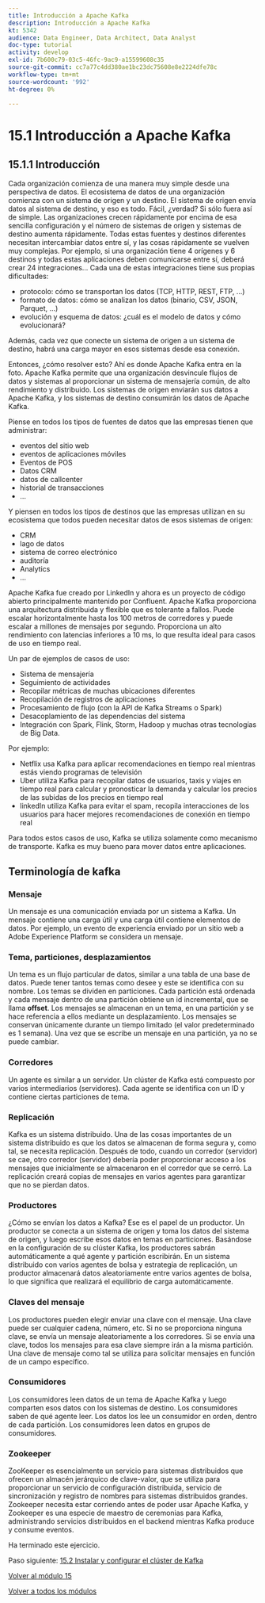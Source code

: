 ```yaml
---
title: Introducción a Apache Kafka
description: Introducción a Apache Kafka
kt: 5342
audience: Data Engineer, Data Architect, Data Analyst
doc-type: tutorial
activity: develop
exl-id: 7b600c79-03c5-46fc-9ac9-a15599608c35
source-git-commit: cc7a77c4dd380ae1bc23dc75608e8e2224dfe78c
workflow-type: tm+mt
source-wordcount: '992'
ht-degree: 0%

---
```


# 15.1 Introducción a Apache Kafka

## 15.1.1 Introducción

Cada organización comienza de una manera muy simple desde una perspectiva de datos. El ecosistema de datos de una organización comienza con un sistema de origen y un destino. El sistema de origen envía datos al sistema de destino, y eso es todo. Fácil, ¿verdad?
Si sólo fuera así de simple. Las organizaciones crecen rápidamente por encima de esa sencilla configuración y el número de sistemas de origen y sistemas de destino aumenta rápidamente. Todas estas fuentes y destinos diferentes necesitan intercambiar datos entre sí, y las cosas rápidamente se vuelven muy complejas.
Por ejemplo, si una organización tiene 4 orígenes y 6 destinos y todas estas aplicaciones deben comunicarse entre sí, deberá crear 24 integraciones... Cada una de estas integraciones tiene sus propias dificultades:

- protocolo: cómo se transportan los datos (TCP, HTTP, REST, FTP, ...)
- formato de datos: cómo se analizan los datos (binario, CSV, JSON, Parquet, ...)
- evolución y esquema de datos: ¿cuál es el modelo de datos y cómo evolucionará?

Además, cada vez que conecte un sistema de origen a un sistema de destino, habrá una carga mayor en esos sistemas desde esa conexión.

Entonces, ¿cómo resolver esto? Ahí es donde Apache Kafka entra en la foto. Apache Kafka permite que una organización desvincule flujos de datos y sistemas al proporcionar un sistema de mensajería común, de alto rendimiento y distribuido. Los sistemas de origen enviarán sus datos a Apache Kafka, y los sistemas de destino consumirán los datos de Apache Kafka.

Piense en todos los tipos de fuentes de datos que las empresas tienen que administrar:

- eventos del sitio web
- eventos de aplicaciones móviles
- Eventos de POS
- Datos CRM
- datos de callcenter
- historial de transacciones
- ...

Y piensen en todos los tipos de destinos que las empresas utilizan en su ecosistema que todos pueden necesitar datos de esos sistemas de origen:

- CRM
- lago de datos
- sistema de correo electrónico
- auditoría
- Analytics
- ...

Apache Kafka fue creado por LinkedIn y ahora es un proyecto de código abierto principalmente mantenido por Confluent.
Apache Kafka proporciona una arquitectura distribuida y flexible que es tolerante a fallos. Puede escalar horizontalmente hasta los 100 metros de corredores y puede escalar a millones de mensajes por segundo. Proporciona un alto rendimiento con latencias inferiores a 10 ms, lo que resulta ideal para casos de uso en tiempo real.

Un par de ejemplos de casos de uso:

- Sistema de mensajería
- Seguimiento de actividades
- Recopilar métricas de muchas ubicaciones diferentes
- Recopilación de registros de aplicaciones
- Procesamiento de flujo (con la API de Kafka Streams o Spark)
- Desacoplamiento de las dependencias del sistema
- Integración con Spark, Flink, Storm, Hadoop y muchas otras tecnologías de Big Data.

Por ejemplo:

- Netflix usa Kafka para aplicar recomendaciones en tiempo real mientras estás viendo programas de televisión
- Uber utiliza Kafka para recopilar datos de usuarios, taxis y viajes en tiempo real para calcular y pronosticar la demanda y calcular los precios de las subidas de los precios en tiempo real
- linkedIn utiliza Kafka para evitar el spam, recopila interacciones de los usuarios para hacer mejores recomendaciones de conexión en tiempo real

Para todos estos casos de uso, Kafka se utiliza solamente como mecanismo de transporte. Kafka es muy bueno para mover datos entre aplicaciones.

## Terminología de kafka

### Mensaje

Un mensaje es una comunicación enviada por un sistema a Kafka. Un mensaje contiene una carga útil y una carga útil contiene elementos de datos. Por ejemplo, un evento de experiencia enviado por un sitio web a Adobe Experience Platform se considera un mensaje.

### Tema, particiones, desplazamientos

Un tema es un flujo particular de datos, similar a una tabla de una base de datos. Puede tener tantos temas como desee y este se identifica con su nombre. Los temas se dividen en particiones. Cada partición está ordenada y cada mensaje dentro de una partición obtiene un id incremental, que se llama **offset**. Los mensajes se almacenan en un tema, en una partición y se hace referencia a ellos mediante un desplazamiento. Los mensajes se conservan únicamente durante un tiempo limitado (el valor predeterminado es 1 semana). Una vez que se escribe un mensaje en una partición, ya no se puede cambiar.

### Corredores

Un agente es similar a un servidor. Un clúster de Kafka está compuesto por varios intermediarios (servidores). Cada agente se identifica con un ID y contiene ciertas particiones de tema.

### Replicación

Kafka es un sistema distribuido. Una de las cosas importantes de un sistema distribuido es que los datos se almacenan de forma segura y, como tal, se necesita replicación. Después de todo, cuando un corredor (servidor) se cae, otro corredor (servidor) debería poder proporcionar acceso a los mensajes que inicialmente se almacenaron en el corredor que se cerró. La replicación creará copias de mensajes en varios agentes para garantizar que no se pierdan datos.

### Productores

¿Cómo se envían los datos a Kafka? Ese es el papel de un productor. Un productor se conecta a un sistema de origen y toma los datos del sistema de origen, y luego escribe esos datos en temas en particiones. Basándose en la configuración de su clúster Kafka, los productores sabrán automáticamente a qué agente y partición escribirán. En un sistema distribuido con varios agentes de bolsa y estrategia de replicación, un productor almacenará datos aleatoriamente entre varios agentes de bolsa, lo que significa que realizará el equilibrio de carga automáticamente.

### Claves del mensaje

Los productores pueden elegir enviar una clave con el mensaje. Una clave puede ser cualquier cadena, número, etc. Si no se proporciona ninguna clave, se envía un mensaje aleatoriamente a los corredores. Si se envía una clave, todos los mensajes para esa clave siempre irán a la misma partición. Una clave de mensaje como tal se utiliza para solicitar mensajes en función de un campo específico.

### Consumidores

Los consumidores leen datos de un tema de Apache Kafka y luego comparten esos datos con los sistemas de destino. Los consumidores saben de qué agente leer. Los datos los lee un consumidor en orden, dentro de cada partición. Los consumidores leen datos en grupos de consumidores.

### Zookeeper

ZooKeeper es esencialmente un servicio para sistemas distribuidos que ofrecen un almacén jerárquico de clave-valor, que se utiliza para proporcionar un servicio de configuración distribuida, servicio de sincronización y registro de nombres para sistemas distribuidos grandes. Zookeeper necesita estar corriendo antes de poder usar Apache Kafka, y Zookeeper es una especie de maestro de ceremonias para Kafka, administrando servicios distribuidos en el backend mientras Kafka produce y consume eventos.

Ha terminado este ejercicio.

Paso siguiente: [15.2 Instalar y configurar el clúster de Kafka](./ex2.md)

[Volver al módulo 15](./aep-apache-kafka.md)

[Volver a todos los módulos](../../overview.md)
